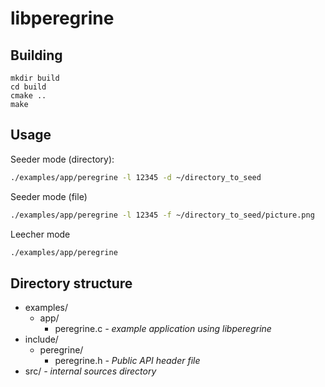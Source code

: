 # libperegrine

## Building

```shell script
mkdir build
cd build
cmake ..
make
```

## Usage

Seeder mode (directory):

```bash
./examples/app/peregrine -l 12345 -d ~/directory_to_seed 
```

Seeder mode (file)

```bash
./examples/app/peregrine -l 12345 -f ~/directory_to_seed/picture.png
```

Leecher mode

```bash
./examples/app/peregrine
```

## Directory structure

- examples/
  - app/
    - peregrine.c *- example application using libperegrine*
- include/
  - peregrine/
    - peregrine.h *- Public API header file*
- src/ *- internal sources directory*
